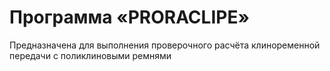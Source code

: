 # Программа «PRORACLIPE»
Предназначена для выполнения проверочного расчёта клиноременной передачи с поликлиновыми ремнями
